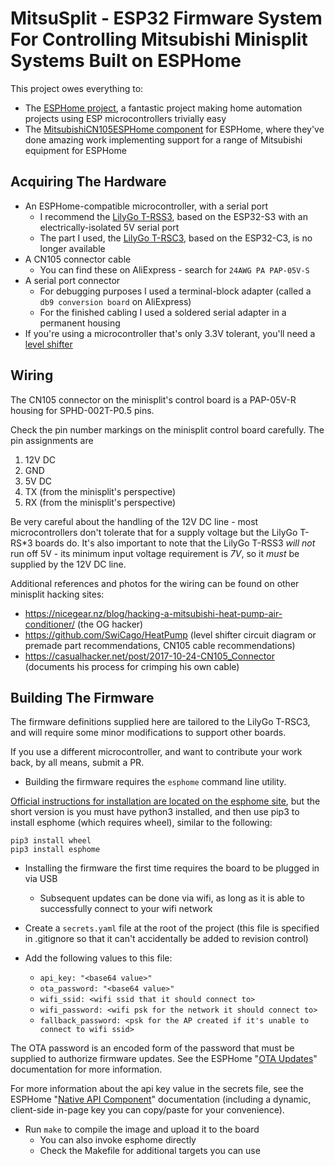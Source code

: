 # MitsuSplit - ESP32 Firmware System For Controlling Mitsubishi Minisplit Systems Built on ESPHome

This project owes everything to:
* The [ESPHome project](https://esphome.io/), a fantastic project making home automation projects using ESP microcontrollers trivially easy
* The [MitsubishiCN105ESPHome component](https://github.com/echavet/MitsubishiCN105ESPHome) for ESPHome, where they've done amazing work implementing support for a range of Mitsubishi equipment for ESPHome

## Acquiring The Hardware

* An ESPHome-compatible microcontroller, with a serial port
  * I recommend the [LilyGo T-RSS3](https://lilygo.cc/products/t-rs-s3), based on the ESP32-S3 with an electrically-isolated 5V serial port
  * The part I used, the [LilyGo T-RSC3](https://github.com/Xinyuan-LilyGO/T-RSC3), based on the ESP32-C3, is no longer available
* A CN105 connector cable
  * You can find these on AliExpress - search for `24AWG PA PAP-05V-S`
* A serial port connector
  * For debugging purposes I used a terminal-block adapter (called a `db9 conversion board` on AliExpress)
  * For the finished cabling I used a soldered serial adapter in a permanent housing
* If you're using a microcontroller that's only 3.3V tolerant, you'll need a [level shifter](https://github.com/SwiCago/HeatPump/blob/master/CN105_ESP8266.png)

## Wiring

The CN105 connector on the minisplit's control board is a PAP-05V-R housing for SPHD-002T-P0.5 pins.

Check the pin number markings on the minisplit control board carefully. The pin assignments are

1. 12V DC
2. GND
3. 5V DC
4. TX (from the minisplit's perspective)
5. RX (from the minisplit's perspective)

Be very careful about the handling of the 12V DC line - most microcontrollers don't tolerate that for a supply voltage but the LilyGo T-RS*3 boards do. It's also important to note that the LilyGo T-RSS3 _will not_ run off 5V - its minimum input voltage requirement is _7V_, so it _must_ be supplied by the 12V DC line.

Additional references and photos for the wiring can be found on other minisplit hacking sites:
* https://nicegear.nz/blog/hacking-a-mitsubishi-heat-pump-air-conditioner/ (the OG hacker)
* https://github.com/SwiCago/HeatPump (level shifter circuit diagram or premade part recommendations, CN105 cable recommendations)
* https://casualhacker.net/post/2017-10-24-CN105_Connector (documents his process for crimping his own cable)

## Building The Firmware

The firmware definitions supplied here are tailored to the LilyGo T-RSC3, and will require some minor modifications to support other boards.

If you use a different microcontroller, and want to contribute your work back, by all means, submit a PR.

* Building the firmware requires the `esphome` command line utility.

[Official instructions for installation are located on the esphome site](https://esphome.io/guides/installing_esphome.html),
but the short version is you must have python3 installed, and then use pip3 to install esphome (which requires wheel),
similar to the following:

```
pip3 install wheel
pip3 install esphome
```

* Installing the firmware the first time requires the board to be plugged in via USB
  * Subsequent updates can be done via wifi, as long as it is able to successfully connect to your wifi network

* Create a `secrets.yaml` file at the root of the project (this file is specified in .gitignore so that it can't accidentally be added to revision control)
* Add the following values to this file:
  * `api_key: "<base64 value>"`
  * `ota_password: "<base64 value>"`
  * `wifi_ssid: <wifi ssid that it should connect to>`
  * `wifi_password: <wifi psk for the network it should connect to>`
  * `fallback_password: <psk for the AP created if it's unable to connect to wifi ssid>`

The OTA password is an encoded form of the password that must be supplied to authorize firmware updates.
See the ESPHome "[OTA Updates](https://esphome.io/components/ota/esphome.html)" documentation for more information.

For more information about the api key value in the secrets file, see the ESPHome "[Native API Component](https://esphome.io/components/api.html)" documentation
(including a dynamic, client-side in-page key you can copy/paste for your convenience).

* Run `make` to compile the image and upload it to the board
  * You can also invoke esphome directly
  * Check the Makefile for additional targets you can use



